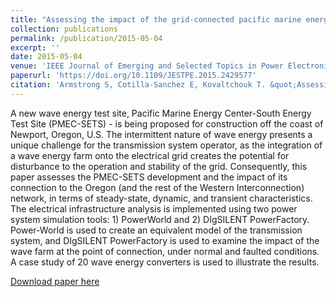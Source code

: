 ```yaml
---
title: "Assessing the impact of the grid-connected pacific marine energy center wave farm"
collection: publications
permalink: /publication/2015-05-04
excerpt: ''
date: 2015-05-04
venue: 'IEEE Journal of Emerging and Selected Topics in Power Electronics'
paperurl: 'https://doi.org/10.1109/JESTPE.2015.2429577'
citation: 'Armstrong S, Cotilla-Sanchez E, Kovaltchouk T. &quot;Assessing the impact of the grid-connected pacific marine energy center wave farm.&quot; <i>IEEE Journal of Emerging and Selected Topics in Power Electronics</i>. 3(4):1011-1020 (2015)'
---
```


A new wave energy test site, Pacific Marine Energy Center-South Energy Test Site (PMEC-SETS) - is being proposed for construction off the coast of Newport, Oregon, U.S. The intermittent nature of wave energy presents a unique challenge for the transmission system operator, as the integration of a wave energy farm onto the electrical grid creates the potential for disturbance to the operation and stability of the grid. Consequently, this paper assesses the PMEC-SETS development and the impact of its connection to the Oregon (and the rest of the Western Interconnection) network, in terms of steady-state, dynamic, and transient characteristics. The electrical infrastructure analysis is implemented using two power system simulation tools: 1) PowerWorld and 2) DIgSILENT PowerFactory. Power-World is used to create an equivalent model of the transmission system, and DIgSILENT PowerFactory is used to examine the impact of the wave farm at the point of connection, under normal and faulted conditions. A case study of 20 wave energy converters is used to illustrate the results.

[Download paper here](https://doi.org/10.1109/JESTPE.2015.2429577)
